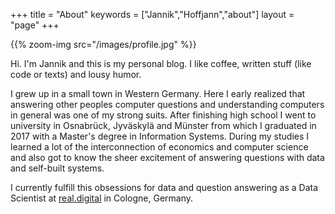 +++
title = "About"
keywords = ["Jannik","Hoffjann","about"]
layout = "page"
+++

{{% zoom-img src="/images/profile.jpg" %}}

Hi. I'm Jannik and this is my personal blog. I like coffee, written stuff (like code or texts) and lousy humor. 

I grew up in a small town in Western Germany. Here I early realized that answering other peoples computer questions and understanding computers in general was one of my strong suits. After finishing high school I went to university in Osnabrück, Jyväskylä and Münster from which I graduated in 2017 with a Master's degree in Information Systems. During my studies I learned a lot of the interconnection of economics and computer science and also got to know the sheer excitement of answering questions with data and self-built systems. 

I currently fulfill this obsessions for data and question answering as a Data Scientist at [real.digital](https://real-digital.de) in Cologne, Germany.

